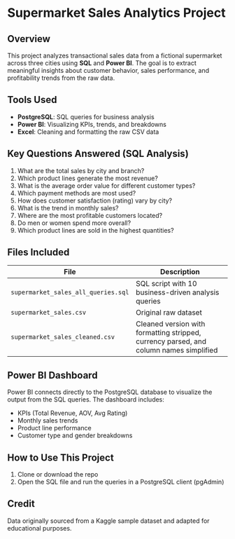 # Supermarket Sales Analytics Project

## Overview

This project analyzes transactional sales data from a fictional supermarket across three cities using **SQL** and **Power BI**. The goal is to extract meaningful insights about customer behavior, sales performance, and profitability trends from the raw data.

## Tools Used

- **PostgreSQL**: SQL queries for business analysis
- **Power BI**: Visualizing KPIs, trends, and breakdowns
- **Excel**: Cleaning and formatting the raw CSV data

## Key Questions Answered (SQL Analysis)

1. What are the total sales by city and branch?
2. Which product lines generate the most revenue?
3. What is the average order value for different customer types?
4. Which payment methods are most used?
5. How does customer satisfaction (rating) vary by city?
6. What is the trend in monthly sales?
7. Where are the most profitable customers located?
8. Do men or women spend more overall?
9. Which product lines are sold in the highest quantities?

## Files Included

| File                                         | Description                                                                            |
| -------------------------------------------- | -------------------------------------------------------------------------------------- |
| `supermarket_sales_all_queries.sql`          | SQL script with 10 business-driven analysis queries                                    |
| `supermarket_sales.csv`                      | Original raw dataset                                                                   |
| `supermarket_sales_cleaned.csv` | Cleaned version with formatting stripped, currency parsed, and column names simplified |

## Power BI Dashboard

Power BI connects directly to the PostgreSQL database to visualize the output from the SQL queries. The dashboard includes:

- KPIs (Total Revenue, AOV, Avg Rating)
- Monthly sales trends
- Product line performance
- Customer type and gender breakdowns

## How to Use This Project

1. Clone or download the repo
2. Open the SQL file and run the queries in a PostgreSQL client (pgAdmin)

## Credit

Data originally sourced from a Kaggle sample dataset and adapted for educational purposes.
